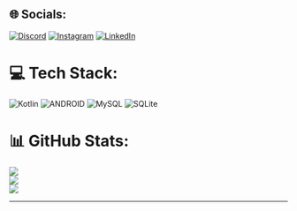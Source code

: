 ## 🌐 Socials:
[![Discord](https://img.shields.io/badge/Discord-%237289DA.svg?logo=discord&logoColor=white)](https://discord.gg/mr_mati) [![Instagram](https://img.shields.io/badge/Instagram-%23E4405F.svg?logo=Instagram&logoColor=white)](https://instagram.com/mati_mdy) [![LinkedIn](https://img.shields.io/badge/LinkedIn-%230077B5.svg?logo=linkedin&logoColor=white)](https://linkedin.com/in/mahdi-mhammadi-298879260) 

# 💻 Tech Stack:
![Kotlin](https://img.shields.io/badge/kotlin-%230095D5.svg?style=for-the-badge&logo=kotlin&logoColor=white) ![ANDROID](https://img.shields.io/badge/android-%2320232a.svg?style=for-the-badge&logo=android&logoColor=%a4c639) ![MySQL](https://img.shields.io/badge/mysql-%2300f.svg?style=for-the-badge&logo=mysql&logoColor=white) ![SQLite](https://img.shields.io/badge/sqlite-%2307405e.svg?style=for-the-badge&logo=sqlite&logoColor=white)
# 📊 GitHub Stats:
![](https://github-readme-stats.vercel.app/api?username=mr-mati&theme=dracula&hide_border=true&include_all_commits=true&count_private=false)<br/>
![](https://github-readme-streak-stats.herokuapp.com/?user=mr-mati&theme=dracula&hide_border=true)<br/>
![](https://github-readme-stats.vercel.app/api/top-langs/?username=mr-mati&theme=dracula&hide_border=true&include_all_commits=true&count_private=false&layout=compact)

---
